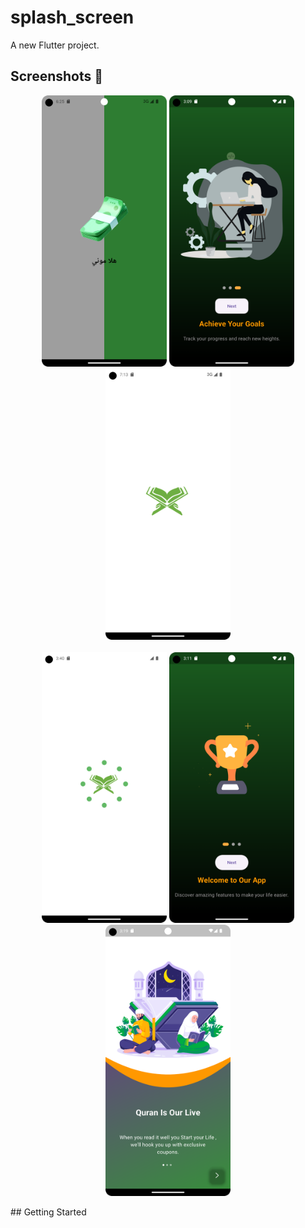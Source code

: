 # splash_screen

A new Flutter project.

## Screenshots 📸

<p align="center">
  <img src="1.png" alt="Screenshot 1" width="200"/>
  <img src="3.png" alt="Screenshot 2" width="200"/>
  <img src="4.png" alt="Screenshot 3" width="200"/>  <br><br>
  <img src="5.png" alt="Screenshot 4" width="200"/>
  <img src="6.png" alt="Screenshot 5" width="200"/>
  <img src="7.png" alt="Screenshot 5" width="200"/>
</p>
## Getting Started
